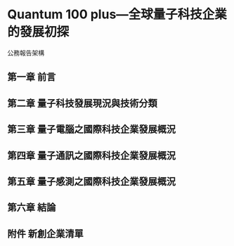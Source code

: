            

# Quantum 100 plus—全球量子科技企業的發展初探

公務報告架構

## 第一章 前言
## 第二章 量子科技發展現況與技術分類
## 第三章 量子電腦之國際科技企業發展概況
## 第四章 量子通訊之國際科技企業發展概況
## 第五章 量子感測之國際科技企業發展概況
## 第六章 結論
## 附件 新創企業清單 